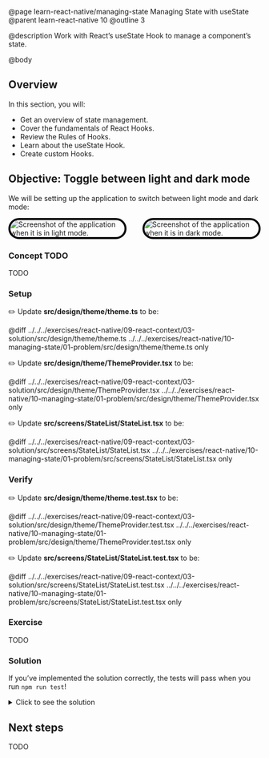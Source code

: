 @page learn-react-native/managing-state Managing State with useState
@parent learn-react-native 10
@outline 3

@description Work with React’s useState Hook to manage a component’s state.

@body

## Overview

In this section, you will:

- Get an overview of state management.
- Cover the fundamentals of React Hooks.
- Review the Rules of Hooks.
- Learn about the useState Hook.
- Create custom Hooks.

## Objective: Toggle between light and dark mode

We will be setting up the application to switch between light mode and dark mode:
<div style="display: flex; flex-direction: row; gap: 2rem">
  <img alt="Screenshot of the application when it is in light mode." src="../../static/img/react-native/10-managing-state/lightMode.png" style="max-height: 750px; border: 4px solid black; border-radius: 25px;"/>
  <img alt="Screenshot of the application when it is in dark mode." src="../../static/img/react-native/10-managing-state/darkMode.png" style="max-height: 750px; border: 4px solid black; border-radius: 25px;"/>
</div>

### Concept TODO

TODO

### Setup

✏️ Update **src/design/theme/theme.ts** to be:

@diff ../../../exercises/react-native/09-react-context/03-solution/src/design/theme/theme.ts ../../../exercises/react-native/10-managing-state/01-problem/src/design/theme/theme.ts only

✏️ Update **src/design/theme/ThemeProvider.tsx** to be:

@diff ../../../exercises/react-native/09-react-context/03-solution/src/design/theme/ThemeProvider.tsx ../../../exercises/react-native/10-managing-state/01-problem/src/design/theme/ThemeProvider.tsx only

✏️ Update **src/screens/StateList/StateList.tsx** to be:

@diff ../../../exercises/react-native/09-react-context/03-solution/src/screens/StateList/StateList.tsx ../../../exercises/react-native/10-managing-state/01-problem/src/screens/StateList/StateList.tsx only

### Verify

✏️ Update **src/design/theme/theme.test.tsx** to be:

@diff ../../../exercises/react-native/09-react-context/03-solution/src/design/theme/ThemeProvider.test.tsx ../../../exercises/react-native/10-managing-state/01-problem/src/design/theme/ThemeProvider.test.tsx only

✏️ Update **src/screens/StateList/StateList.test.tsx** to be:

@diff ../../../exercises/react-native/09-react-context/03-solution/src/screens/StateList/StateList.test.tsx ../../../exercises/react-native/10-managing-state/01-problem/src/screens/StateList/StateList.test.tsx only

### Exercise

TODO

### Solution

If you’ve implemented the solution correctly, the tests will pass when you run `npm run test`!

<details>
<summary>Click to see the solution</summary>

✏️ Update **src/screens/StateList/StateList.tsx** to be:

@diff ../../../exercises/react-native/10-managing-state/01-problem/src/screens/StateList/StateList.tsx ../../../exercises/react-native/10-managing-state/01-solution/src/screens/StateList/StateList.tsx only

✏️ Update **src/design/theme/ThemeProvider.tsx** to be:

@diff ../../../exercises/react-native/10-managing-state/01-problem/src/design/theme/ThemeProvider.tsx ../../../exercises/react-native/10-managing-state/01-solution/src/design/theme/ThemeProvider.tsx only

</details>

## Next steps

TODO